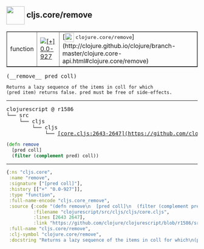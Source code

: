 ## <img width="48px" valign="middle" src="http://i.imgur.com/Hi20huC.png"> cljs.core/remove

 <table border="1">
<tr>
<td>function</td>
<td><a href="https://github.com/cljsinfo/api-refs/tree/0.0-927"><img valign="middle" alt="[+] 0.0-927" src="https://img.shields.io/badge/+-0.0--927-lightgrey.svg"></a> </td>
<td>
[<img height="24px" valign="middle" src="http://i.imgur.com/1GjPKvB.png"> <samp>clojure.core/remove</samp>](http://clojure.github.io/clojure/branch-master/clojure.core-api.html#clojure.core/remove)
</td>
</tr>
</table>

 <samp>
(__remove__ pred coll)<br>
</samp>

```
Returns a lazy sequence of the items in coll for which
(pred item) returns false. pred must be free of side-effects.
```

---

 <pre>
clojurescript @ r1586
└── src
    └── cljs
        └── cljs
            └── <ins>[core.cljs:2643-2647](https://github.com/clojure/clojurescript/blob/r1586/src/cljs/cljs/core.cljs#L2643-L2647)</ins>
</pre>

```clj
(defn remove
  [pred coll]
  (filter (complement pred) coll))
```


---

```clj
{:ns "cljs.core",
 :name "remove",
 :signature ["[pred coll]"],
 :history [["+" "0.0-927"]],
 :type "function",
 :full-name-encode "cljs.core_remove",
 :source {:code "(defn remove\n  [pred coll]\n  (filter (complement pred) coll))",
          :filename "clojurescript/src/cljs/cljs/core.cljs",
          :lines [2643 2647],
          :link "https://github.com/clojure/clojurescript/blob/r1586/src/cljs/cljs/core.cljs#L2643-L2647"},
 :full-name "cljs.core/remove",
 :clj-symbol "clojure.core/remove",
 :docstring "Returns a lazy sequence of the items in coll for which\n(pred item) returns false. pred must be free of side-effects."}

```
